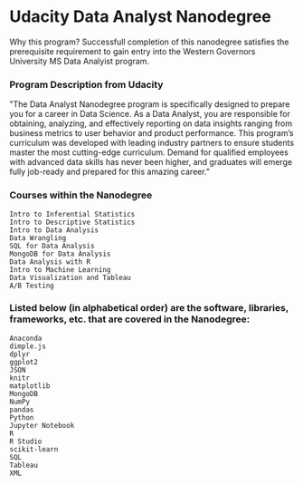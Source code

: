 # Udacity Data Analyst Nanodegree
Why this program? Successfull completion of this nanodegree satisfies the prerequisite requirement to gain entry into the Western Governors University MS Data Analyist program.

### Program Description from Udacity
"The Data Analyst Nanodegree program is specifically designed to prepare you for a career in Data Science. As a Data Analyst, you are responsible for obtaining, analyzing, and effectively reporting on data insights ranging from business metrics to user behavior and product performance. This program’s curriculum was developed with leading industry partners to ensure students master the most cutting-edge curriculum. Demand for qualified employees with advanced data skills has never been higher, and graduates will emerge fully job-ready and prepared for this amazing career."

### Courses within the Nanodegree
    Intro to Inferential Statistics
    Intro to Descriptive Statistics
    Intro to Data Analysis
    Data Wrangling
    SQL for Data Analysis
    MongoDB for Data Analysis
    Data Analysis with R
    Intro to Machine Learning
    Data Visualization and Tableau
    A/B Testing

### Listed below (in alphabetical order) are the software, libraries, frameworks, etc. that are covered in the Nanodegree:

    Anaconda
    dimple.js
    dplyr
    ggplot2
    JSON
    knitr
    matplotlib
    MongoDB
    NumPy
    pandas
    Python
    Jupyter Notebook
    R
    R Studio
    scikit-learn
    SQL
    Tableau
    XML

